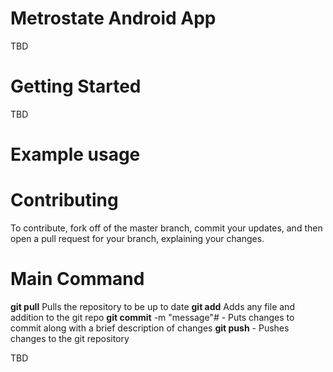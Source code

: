 # Metrostate Android App

TBD

# Getting Started

TBD
# Example usage


# Contributing

To contribute, fork off of the master branch, commit your updates, and then open a pull request for your branch, explaining your changes.

# Main Command

**git pull** Pulls the repository to be up to date
**git add** Adds any file and addition to the git repo
**git commit** -m "message"# - Puts changes to commit along with a brief description of changes
**git push** - Pushes changes to the git repository

TBD

